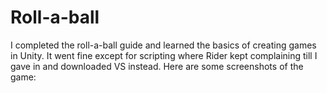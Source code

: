 # Roll-a-ball

I completed the roll-a-ball guide and learned the basics of creating games in Unity.
It went fine except for scripting where Rider kept complaining till I gave in and downloaded VS instead.
Here are some screenshots of the game:
